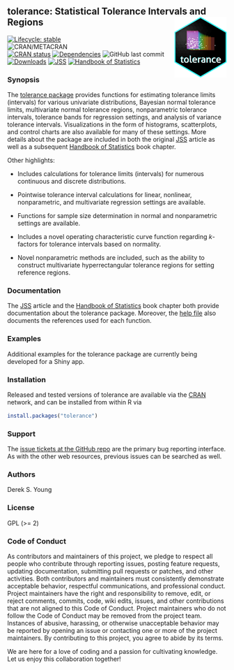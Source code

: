 ## tolerance: Statistical Tolerance Intervals and Regions	<a href='https://github.com/dsy109/tolerance'><img src='man/figures/tolerance.png' align="right" height="138.5" /></a>

[![Lifecycle: stable](https://img.shields.io/badge/lifecycle-stable-brightgreen.svg)](https://lifecycle.r-lib.org/articles/stages.html#stable)	
![CRAN/METACRAN](https://img.shields.io/cran/l/tolerance)	
[![CRAN status](https://www.r-pkg.org/badges/version/tolerance)](https://CRAN.R-project.org/package=tolerance)
[![Dependencies](https://tinyverse.netlify.com/badge/tolerance)](https://cran.r-project.org/package=tolerance)
![GitHub last commit](https://img.shields.io/github/last-commit/dsy109/tolerance)
[![Downloads](https://cranlogs.r-pkg.org/badges/HoRM?color=brightgreen)](https://www.r-pkg.org/pkg/tolerance)
[![JSS](https://img.shields.io/badge/JSS-10.18637%2Fjss.v036.i05-brightgreen)](https://dx.doi.org/10.18637/jss.v036.i05)
[![Handbook of Statistics](https://img.shields.io/badge/Handbook%20of%20Statistics-10.1016%2FB978--0--444--63431--3.00008--5-brightgreen)](https://doi.org/10.1016/B978-0-444-63431-3.00008-5)


### Synopsis

The [tolerance package](https://cran.r-project.org/package=tolerance) provides functions for estimating tolerance limits (intervals) for various univariate distributions, Bayesian normal tolerance limits, multivariate normal tolerance regions, nonparametric tolerance intervals, tolerance bands for regression settings, and analysis of variance tolerance intervals.  Visualizations in the form of histograms, scatterplots, and control charts are also available for many of these settings.    More details about the package are included in both the original [JSS](https://dx.doi.org/10.18637/jss.v036.i05) article as well as a subsequent [Handbook of Statistics](https://doi.org/10.1016/B978-0-444-63431-3.00008-5) book chapter.

Other highlights:

- Includes calculations for tolerance limits (intervals) for numerous continuous and discrete distributions.

- Pointwise tolerance interval calculations for linear, nonlinear, nonparametric, and multivariate regression settings are available.

- Functions for sample size determination in normal and nonparametric settings are available.

- Includes a novel operating characteristic curve function regarding _k_-factors for tolerance intervals based on normality.

- Novel nonparametric methods are included, such as the ability to construct multivariate hyperrectangular tolerance regions for setting reference regions.

### Documentation

The [JSS](https://dx.doi.org/10.18637/jss.v036.i05) article and the [Handbook of Statistics](https://doi.org/10.1016/B978-0-444-63431-3.00008-5) book chapter both provide documentation about the tolerance package.  Moreover, the [help file](https://CRAN.R-project.org/package=tolerance) also documents the references used for each function.

### Examples

Additional examples for the tolerance package are currently being developed for a Shiny app.

### Installation

Released and tested versions of tolerance are available via the
[CRAN](https://cran.r-project.org) network, and can be installed from within R via

```R
install.packages("tolerance")
```

### Support

The [issue tickets at the GitHub repo](https://github.com/dsy109/tolerance/issues)
are the primary bug reporting interface.  As with the other web resources,
previous issues can be searched as well.

### Authors

Derek S. Young

### License

GPL (>= 2)

### Code of Conduct

As contributors and maintainers of this project, we pledge to respect all people who 
contribute through reporting issues, posting feature requests, updating documentation, 
submitting pull requests or patches, and other activities.  Both contributors and 
maintainers must consistently demonstrate acceptable behavior, respectful communications, 
and professional conduct.  Project maintainers have the right and responsibility to remove, 
edit, or reject comments, commits, code, wiki edits, issues, and other contributions that 
are not aligned to this Code of Conduct.  Project maintainers who do not follow the 
Code of Conduct may be removed from the project team.  Instances of abusive, harassing, 
or otherwise unacceptable behavior may be reported by opening an issue or contacting one 
or more of the project maintainers.  By contributing to this project, you agree to abide 
by its terms.

We are here for a love of coding and a passion for cultivating knowledge.  Let us enjoy 
this collaboration together!



